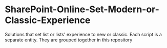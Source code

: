 # SharePoint-Online-Set-Modern-or-Classic-Experience
Solutions that set list or lists' experience to new or classic. Each script is a separate entity. They are grouped together in this repository 
